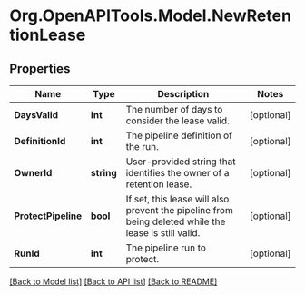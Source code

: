 # Org.OpenAPITools.Model.NewRetentionLease

## Properties

Name | Type | Description | Notes
------------ | ------------- | ------------- | -------------
**DaysValid** | **int** | The number of days to consider the lease valid. | [optional] 
**DefinitionId** | **int** | The pipeline definition of the run. | [optional] 
**OwnerId** | **string** | User-provided string that identifies the owner of a retention lease. | [optional] 
**ProtectPipeline** | **bool** | If set, this lease will also prevent the pipeline from being deleted while the lease is still valid. | [optional] 
**RunId** | **int** | The pipeline run to protect. | [optional] 

[[Back to Model list]](../README.md#documentation-for-models) [[Back to API list]](../README.md#documentation-for-api-endpoints) [[Back to README]](../README.md)

